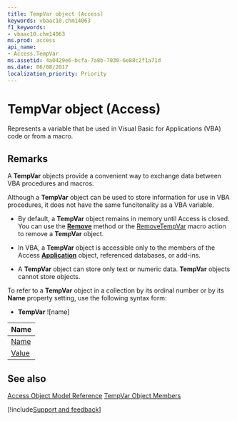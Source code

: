 ```yaml
---
title: TempVar object (Access)
keywords: vbaac10.chm14063
f1_keywords:
- vbaac10.chm14063
ms.prod: access
api_name:
- Access.TempVar
ms.assetid: 4a0429e6-bcfa-7a8b-7030-6e88c2f1a71d
ms.date: 06/08/2017
localization_priority: Priority
---
```



# TempVar object (Access)

Represents a variable that be used in Visual Basic for Applications (VBA) code or from a macro. 


## Remarks

A  **TempVar** objects provide a convenient way to exchange data between VBA procedures and macros.

Although a  **TempVar** object can be used to store information for use in VBA procedures, it does not have the same funcitonality as a VBA variable.


- By default, a  **TempVar** object remains in memory until Access is closed. You can use the **[Remove](Access.TempVars.Remove.md)** method or the [RemoveTempVar](overview/Access.md) macro action to remove a **TempVar** object.
    
- In VBA, a  **TempVar** object is accessible only to the members of the Access **[Application](Access.Application.md)** object, referenced databases, or add-ins.
    
- A  **TempVar** object can store only text or numeric data. **TempVar** objects cannot store objects.
    
To refer to a  **TempVar** object in a collection by its ordinal number or by its **Name** property setting, use the following syntax form:


-  **TempVar** ![name]
    

|Name|
|:-----|
|[Name](Access.TempVar.Name.md)|
|[Value](Access.TempVar.Value.md)|

## See also


[Access Object Model Reference](overview/Access/object-model.md)
[TempVar Object Members](overview/Access.md)

[!include[Support and feedback](~/includes/feedback-boilerplate.md)]
